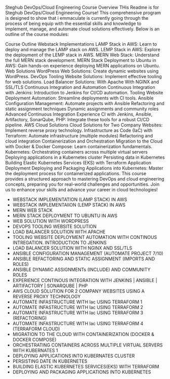 Steghub DevOps/Cloud Engineering Course Overview
THis Readme is for Steghub DevOps/Cloud Engineering Course! This comprehensive program is designed to show that i emmaculate is currently going through the process of being equip with the essential skills and knowledge to implement, manage, and automate cloud solutions effectively. Below is an outline of the course modules:

Course Outline
Webstack Implementations
LAMP Stack in AWS: Learn to deploy and manage the LAMP stack on AWS.
LEMP Stack in AWS: Explore the deployment of the LEMP stack in AWS.
MERN Web Stack: Understand the full MERN stack development.
MERN Stack Deployment to Ubuntu in AWS: Gain hands-on experience deploying MERN applications on Ubuntu.
Web Solutions
WordPress Web Solutions: Create dynamic websites using WordPress.
DevOps Tooling Website Solutions: Implement effective tooling for web solutions.
Load Balancer Solutions:
With Apache
With NGINX and SSL/TLS
Continuous Integration and Automation
Continuous Integration with Jenkins: Introduction to Jenkins for CI/CD automation.
Tooling Website Deployment Automation: Streamline deployments with CI tools.
Ansible Configuration Management:
Automate projects with Ansible
Refactoring and static assignment techniques
Dynamic assignments and community roles
Advanced Continuous Integration
Experience CI with Jenkins, Ansible, Artifactory, SonarQube, PHP: Integrate these tools for a robust CI/CD pipeline.
AWS Cloud Solutions
Cloud Solutions for Two Company Websites: Implement reverse proxy technology.
Infrastructure as Code (IaC) with Terraform:
Automate infrastructure (multiple modules)
Refactoring and cloud integration
Containerization and Orchestration
Migration to the Cloud with Docker & Docker Compose: Learn containerization fundamentals.
Kubernetes:
Orchestrating containers across multiple virtual servers
Deploying applications in a Kubernetes cluster
Persisting data in Kubernetes
Building Elastic Kubernetes Services (EKS) with Terraform
Application Deployment
Deploying and Packaging Applications into Kubernetes: Master the deployment process for containerized applications.
This course provides a structured approach to mastering DevOps and cloud engineering concepts, preparing you for real-world challenges and opportunities. Join us to enhance your skills and advance your career in cloud technologies!


* WEBSTACK IMPLEMENTATION (LAMP STACK) IN AWS
* WEBSTACK IMPLEMENTAIION (LEMP STACK) IN AWS
* MERN WEB STACK
* MERN STACK DEPLOYMENT TO UBUNTU IN AWS
* WEB SOLUTION WITH WORDPRESS
* DEVOPS TOOLING WEBSITE SOLUTION
* LOAD BALANCER SOLUTION WITH APACHE
* TOOLING WEBSITE DEPLOYMENT AUTOMATION WITH CONTINOUS INTREGATION. INTRODUCTION TO JENKINS
* LOAD BALANCER SOLUTION WITH NGINX AND SSL/TLS
* ANSIBLE CONFIGURATION MANAGEMENT (AUTOMATE PROJECT 7/10)
* ANSIBLE REFACTORING AND STATIC ASSIGNMENT (IMPORTS AND ROLES)
* ANSIBLE DYNAMIC ASSIGNMENTs (INCLUDE) AND COMMUNITY ROLES
* EXPERIENCE CONTINOUS INTEGRATION WITH JENKINS | ANSIBLE | ARTIFACTORY | SONARQUBE | PHP
* AWS CLOUD SOLUTION FOR 2 COMPANY WEBSITES USING A REVERSE PROXY TECHNOLOGY
* AUTOMATE INFASTRUCTURE WITH Iac USING TERRAFORM 1
* AUTOMATE INFASTRUCTURE WITH Iac USING TERRAFORM 2
* AUTOMATE INFASTRUCTURE WITH Iac USING TERRAFORM 3 (REFACTORING)
* AUTOMATE INFASTRUCTURE WITH Iac USING TERRAFORM 4 (TERRAFORM CLOUD)
* MIGRATION TO THE CLOUD WITH CONTAINERIZATION (DOCKER & DOCKER COMPOSE)
* ORCHESTRATING CONTAINERS ACROSS MULTIPLE VIRTUAL SERVERS WITH KUBERNATES 1
* DEPLOYING APPLICATIONS INTO KUBERNATES CLUSTER
* PERSISTING DATE IN KUBERNETES
* BUILDING ELASTIC KUBERNETES SERVICES(EKS) WITH TERRAFORM
* DEPLOYING AND PACKAGING APPLICATIONS INTO KUBERNETES
